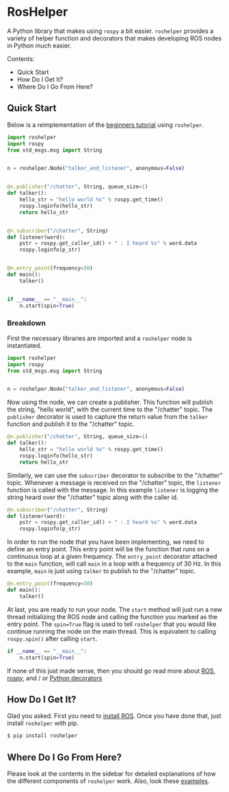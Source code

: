 # RosHelper

A Python library that makes using `rospy` a bit easier. `roshelper` provides a
variety of helper function and decorators that makes developing ROS nodes in
Python much easier.

Contents:
- Quick Start
- How Do I Get It?
- Where Do I Go From Here?

## Quick Start

Below is a reimplementation of the [beginners
tutorial](http://wiki.ros.org/rospy_tutorials/Tutorials/WritingPublisherSubscriber)
using `roshelper`. 

```python
import roshelper
import rospy
from std_msgs.msg import String


n = roshelper.Node("talker_and_listener", anonymous=False)


@n.publisher("/chatter", String, queue_size=1)
def talker():
    hello_str = "hello world %s" % rospy.get_time()
    rospy.loginfo(hello_str)
    return hello_str


@n.subscriber("/chatter", String)
def listener(word):
    pstr = rospy.get_caller_id() + " : I heard %s" % word.data
    rospy.loginfo(p_str)


@n.entry_point(frequency=30)
def main():
    talker()


if __name__ == "__main__":
    n.start(spin=True)
```

### Breakdown

First the necessary libraries are imported and a `roshelper` node is
instantiated.

```python
import roshelper
import rospy
from std_msgs.msg import String


n = roshelper.Node("talker_and_listener", anonymous=False)
```

Now using the node, we can create a publisher. This function will publish the
string, "hello world", with the current time to the "/chatter" topic. The
`publisher` decorator is used to capture the return value from the `talker`
function and publish it to the "/chatter" topic.

```python
@n.publisher("/chatter", String, queue_size=1)
def talker():
    hello_str = "hello world %s" % rospy.get_time()
    rospy.loginfo(hello_str)
    return hello_str
```

Similarly, we can use the `subscriber` decorator to subscribe to the "/chatter"
topic. Whenever a message is received on the "/chatter" topic, the `listener`
function is called with the message. In this example `listener` is logging the
string heard over the "/chatter" topic along with the caller id.

```python
@n.subscriber("/chatter", String)
def listener(word):
    pstr = rospy.get_caller_id() + " : I heard %s" % word.data
    rospy.loginfo(p_str)
```

In order to run the node that you have been implementing, we need to define an
entry point. This entry point will be the function that runs on a continuous
loop at a given frequency. The `entry_point` decorator attached to the `main`
function, will call `main` in a loop with a frequency of 30 Hz. In this
example, `main` is just using `talker` to publish to the "/chatter" topic.

```python
@n.entry_point(frequency=30)
def main():
    talker()
```

At last, you are ready to run your node. The `start` method will just run a new
thread initializing the ROS node and calling the function you marked as the
entry point. The `spin=True` flag is used to tell `roshelper` that you would
like continue running the node on the main thread. This is equivalent to
calling `rospy.spin()` after calling `start`.

```python
if __name__ == "__main__":
    n.start(spin=True)
```

If none of this just made sense, then you should go read more about
[ROS](http://ros.org), [rospy](http://wiki.ros.org/rospy), and / or [Python
decorators](https://realpython.com/blog/python/primer-on-python-decorators/)

## How Do I Get It?

Glad you asked. First you need to [install
ROS](http://wiki.ros.org/indigo/Installation/Ubuntu). Once you have done that,
just install `roshelper` with pip.

```bash
$ pip install roshelper
```

## Where Do I Go From Here?

Please look at the contents in the sidebar for detailed explanations of how the
different components of `roshelper` work. Also, look these
[examples](https://github.com/wallarelvo/roshelper/tree/master/examples).

